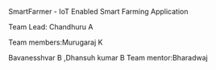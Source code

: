 SmartFarmer - IoT Enabled Smart Farming Application

Team Lead: Chandhuru A

Team members:Murugaraj K

Bavanesshvar B ,Dhansuh kumar B
Team mentor:Bharadwaj
